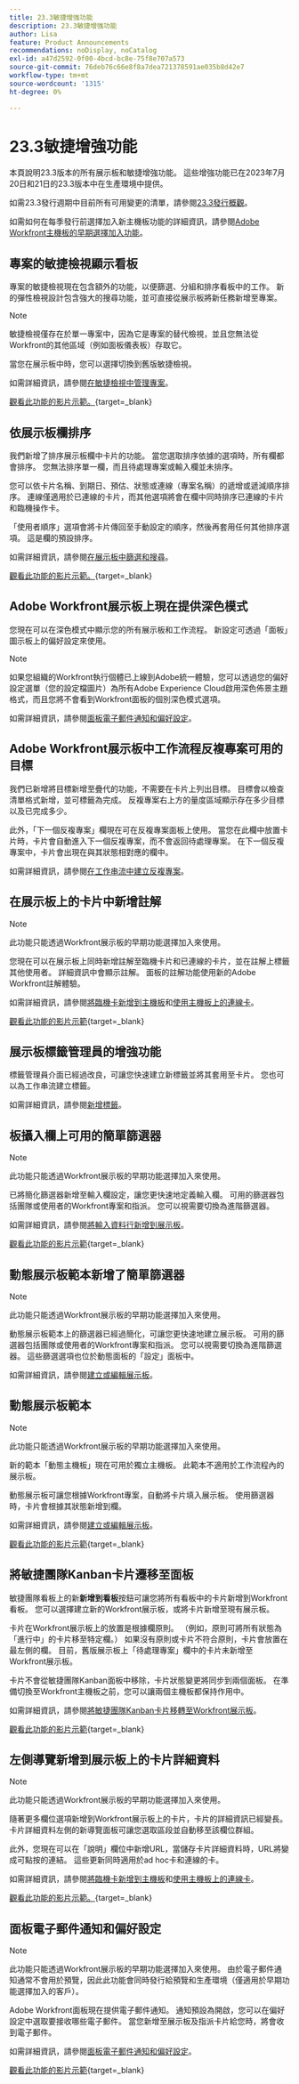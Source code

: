 ```yaml
---
title: 23.3敏捷增強功能
description: 23.3敏捷增強功能
author: Lisa
feature: Product Announcements
recommendations: noDisplay, noCatalog
exl-id: a47d2592-0f00-4bcd-bc8e-75f8e707a573
source-git-commit: 76deb76c66e8f8a7dea721378591ae035b8d42e7
workflow-type: tm+mt
source-wordcount: '1315'
ht-degree: 0%

---
```


# 23.3敏捷增強功能

本頁說明23.3版本的所有展示板和敏捷增強功能。 這些增強功能已在2023年7月20日和21日的23.3版本中在生產環境中提供。

如需23.3發行週期中目前所有可用變更的清單，請參閱[23.3發行概觀](/help/quicksilver/product-announcements/product-releases/23.3-release-activity/23-3-release-overview.md)。

如需如何在每季發行前選擇加入新主機板功能的詳細資訊，請參閱[Adobe Workfront主機板的早期選擇加入功能](/help/quicksilver/agile/get-started-with-boards/boards-early-feature-opt-in.md)。

## 專案的敏捷檢視顯示看板

專案的敏捷檢視現在包含額外的功能，以便篩選、分組和排序看板中的工作。 新的彈性檢視設計包含強大的搜尋功能，並可直接從展示板將新任務新增至專案。

>[!NOTE]
>
>敏捷檢視僅存在於單一專案中，因為它是專案的替代檢視，並且您無法從Workfront的其他區域（例如面板儀表板）存取它。

當您在展示板中時，您可以選擇切換到舊版敏捷檢視。

如需詳細資訊，請參閱[在敏捷檢視中管理專案](/help/quicksilver/manage-work/projects/manage-projects/manage-projects-in-agile-view.md)。

[觀看此功能的影片示範。](https://video.tv.adobe.com/v/3421283/){target=_blank}

## 依展示板欄排序

我們新增了排序展示板欄中卡片的功能。 當您選取排序依據的選項時，所有欄都會排序。 您無法排序單一欄，而且待處理專案或輸入欄並未排序。

您可以依卡片名稱、到期日、預估、狀態或連線（專案名稱）的遞增或遞減順序排序。 連線僅適用於已連線的卡片，而其他選項將會在欄中同時排序已連線的卡片和臨機操作卡。

「使用者順序」選項會將卡片傳回至手動設定的順序，然後再套用任何其他排序選項。 這是欄的預設排序。

如需詳細資訊，請參閱[在展示板中篩選和搜尋](/help/quicksilver/agile/get-started-with-boards/filter-search-in-board.md)。

[觀看此功能的影片示範。](https://video.tv.adobe.com/v/3420932/){target=_blank}

## Adobe Workfront展示板上現在提供深色模式

您現在可以在深色模式中顯示您的所有展示板和工作流程。 新設定可透過「面板」圖示板上的偏好設定來使用。

>[!NOTE]
>
>如果您組織的Workfront執行個體已上線到Adobe統一體驗，您可以透過您的偏好設定選單（您的設定檔圖片）為所有Adobe Experience Cloud啟用深色佈景主題格式，而且您將不會看到Workfront面板的個別深色模式選項。

如需詳細資訊，請參閱[面板電子郵件通知和偏好設定](/help/quicksilver/agile/get-started-with-boards/boards-emails.md)。

## Adobe Workfront展示板中工作流程反複專案可用的目標

我們已新增將目標新增至疊代的功能，不需要在卡片上列出目標。 目標會以檢查清單格式新增，並可標籤為完成。 反複專案右上方的量度區域顯示存在多少目標以及已完成多少。

此外，「下一個反複專案」欄現在可在反複專案面板上使用。 當您在此欄中放置卡片時，卡片會自動進入下一個反複專案，而不會返回待處理專案。 在下一個反複專案中，卡片會出現在與其狀態相對應的欄中。

如需詳細資訊，請參閱[在工作串流中建立反複專案](/help/quicksilver/agile/use-boards-agile-planning-tools/create-an-iteration-in-workstream.md)。

## 在展示板上的卡片中新增註解

>[!NOTE]
>
>此功能只能透過Workfront展示板的早期功能選擇加入來使用。

您現在可以在展示板上同時新增註解至臨機卡片和已連線的卡片，並在註解上標籤其他使用者。 詳細資訊中會顯示註解。 面板的註解功能使用新的Adobe Workfront註解體驗。

如需詳細資訊，請參閱[將臨機卡新增到主機板](/help/quicksilver/agile/get-started-with-boards/add-card-to-board.md)和[使用主機板上的連線卡](/help/quicksilver/agile/get-started-with-boards/connected-cards.md)。

[觀看此功能的影片示範](https://video.tv.adobe.com/v/3420832/){target=_blank}

## 展示板標籤管理員的增強功能

標籤管理員介面已經過改良，可讓您快速建立新標籤並將其套用至卡片。 您也可以為工作串流建立標籤。

如需詳細資訊，請參閱[新增標籤](/help/quicksilver/agile/get-started-with-boards/add-tags.md)。

## 板攝入欄上可用的簡單篩選器

>[!NOTE]
>
>此功能只能透過Workfront展示板的早期功能選擇加入來使用。

已將簡化篩選器新增至輸入欄設定，讓您更快速地定義輸入欄。 可用的篩選器包括團隊或使用者的Workfront專案和指派。 您可以視需要切換為進階篩選器。

如需詳細資訊，請參閱[將輸入資料行新增到展示板](/help/quicksilver/agile/use-boards-agile-planning-tools/add-intake-column-to-board.md)。

[觀看此功能的影片示範](https://video.tv.adobe.com/v/3419420/){target=_blank}

## 動態展示板範本新增了簡單篩選器

>[!NOTE]
>
>此功能只能透過Workfront展示板的早期功能選擇加入來使用。

動態展示板範本上的篩選器已經過簡化，可讓您更快速地建立展示板。 可用的篩選器包括團隊或使用者的Workfront專案和指派。 您可以視需要切換為進階篩選器。 這些篩選選項也位於動態面板的「設定」面板中。

如需詳細資訊，請參閱[建立或編輯展示板](/help/quicksilver/agile/get-started-with-boards/create-edit-board.md)。

## 動態展示板範本

>[!NOTE]
>
>此功能只能透過Workfront展示板的早期功能選擇加入來使用。

新的範本「動態主機板」現在可用於獨立主機板。 此範本不適用於工作流程內的展示板。

動態展示板可讓您根據Workfront專案，自動將卡片填入展示板。 使用篩選器時，卡片會根據其狀態新增到欄。

如需詳細資訊，請參閱[建立或編輯展示板](/help/quicksilver/agile/get-started-with-boards/create-edit-board.md)。

[觀看此功能的影片示範](https://video.tv.adobe.com/v/3418600/){target=_blank}

## 將敏捷團隊Kanban卡片遷移至面板

敏捷團隊看板上的新&#x200B;**新增到看板**&#x200B;按鈕可讓您將所有看板中的卡片新增到Workfront看板。 您可以選擇建立新的Workfront展示板，或將卡片新增至現有展示板。

卡片在Workfront展示板上的放置是根據欄原則。 （例如，原則可將所有狀態為「進行中」的卡片移至特定欄。） 如果沒有原則或卡片不符合原則，卡片會放置在最左側的欄。 目前，舊版展示板上「待處理專案」欄中的卡片未新增至Workfront展示板。

卡片不會從敏捷團隊Kanban面板中移除，卡片狀態變更將同步到兩個面板。 在準備切換至Workfront主機板之前，您可以讓兩個主機板都保持作用中。

如需詳細資訊，請參閱[將敏捷團隊Kanban卡片移轉至Workfront展示板](/help/quicksilver/agile/use-boards-agile-planning-tools/migrate-kanban-cards-to-boards.md)。

[觀看此功能的影片示範](https://video.tv.adobe.com/v/3420425/){target=_blank}

## 左側導覽新增到展示板上的卡片詳細資料

>[!NOTE]
>
>此功能只能透過Workfront展示板的早期功能選擇加入來使用。

隨著更多欄位選項新增到Workfront展示板上的卡片，卡片的詳細資訊已經變長。 卡片詳細資料左側的新導覽面板可讓您選取區段並自動移至該欄位群組。

此外，您現在可以在「說明」欄位中新增URL，當儲存卡片詳細資料時，URL將變成可點按的連結。 這些更新同時適用於ad hoc卡和連線的卡。

如需詳細資訊，請參閱[將臨機卡新增到主機板](/help/quicksilver/agile/get-started-with-boards/add-card-to-board.md)和[使用主機板上的連線卡](/help/quicksilver/agile/get-started-with-boards/connected-cards.md)。

[觀看此功能的影片示範。](https://video.tv.adobe.com/v/3418598/){target=_blank}

## 面板電子郵件通知和偏好設定

>[!NOTE]
>
>此功能只能透過Workfront展示板的早期功能選擇加入來使用。 由於電子郵件通知通常不會用於預覽，因此此功能會同時發行給預覽和生產環境（僅適用於早期功能選擇加入的客戶）。

Adobe Workfront面板現在提供電子郵件通知。 通知預設為開啟，您可以在偏好設定中選取要接收哪些電子郵件。 當您新增至展示板及指派卡片給您時，將會收到電子郵件。

如需詳細資訊，請參閱[面板電子郵件通知和偏好設定](/help/quicksilver/agile/get-started-with-boards/boards-emails.md)。

[觀看此功能的影片示範](https://video.tv.adobe.com/v/3418597/){target=_blank}
